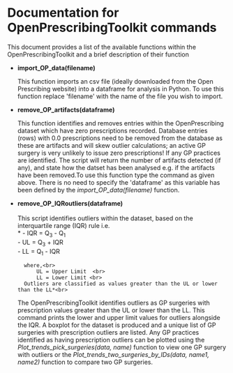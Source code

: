 # Documentation for OpenPrescribingToolkit commands

This document provides a list of the available functions within the OpenPrescribingToolkit and a brief description of their function

- **import_OP_data(filename)** <br>
    
    This function imports an csv file (ideally downloaded from the Open Prescribing website) into a dataframe 
    for analysis in Python. To use this function replace 'filename' with the name of the file you wish to import.<br>

- **remove_OP_artifacts(dataframe)** <br>
    
    This function identifies and removes entries within the OpenPrescribing dataset which have zero prescriptions 
    recorded. Database entries (rows) with 0.0 prescriptions need to be removed from the database as these are 
    artifacts and will skew outlier calculations; an active GP surgery is very unlikely to issue zero prescriptions! 
    If any GP practices are identified. The script will return the number of artifacts detected (if any), and state 
    how the datset has been analysed e.g. if the artifacts have been removed.To use this function type the command as given above. There is no need to specify the 'dataframe' as this variable has been defined by the *import_OP_data(filename)* function.<br>

- **remove_OP_IQRoutliers(dataframe)** <br>  
    This script identifies outliers within the dataset, based on the interquartile range (IQR) rule i.e.<br>
        *    - IQR = Q<sub>3</sub> - Q<sub>1</sub> <br>
            - UL = Q<sub>3</sub> + IQR <br>
            - LL = Q<sub>1</sub>  - IQR  <br>
        
        where,<br>
            UL = Upper Limit  <br>
            LL = Lower Limit <br>
        Outliers are classified as values greater than the UL or lower than the LL*<br>
        
     The OpenPrescribingToolkit identifies outliers as GP surgeries with prescription values greater than the UL or 
     lower than the LL. This command prints the lower and upper limit values for outliers alongside the IQR. 
     A boxplot for the dataset is produced and a unique list of GP surgeries with prescription outliers are listed. 
     Any GP practices identified as having prescription outliers can be plotted using the 
     *Plot_trends_pick_surgeries(data, name)* function to view one GP surgery with outliers or the 
     *Plot_trends_two_surgeries_by_IDs(data, name1, name2)* function to compare two GP surgeries.<br>
    
            